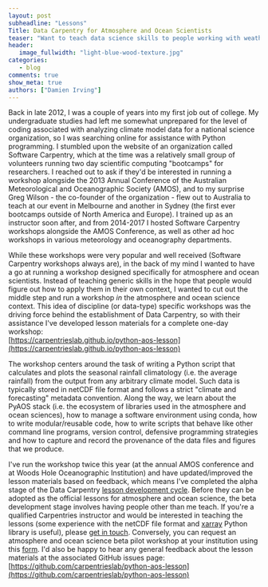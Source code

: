 ```yaml
---
layout: post
subheadline: "Lessons"
Title: Data Carpentry for Atmosphere and Ocean Scientists
teaser: "Want to teach data science skills to people working with weather, climate and ocean data?"
header:
   image_fullwidth: "light-blue-wood-texture.jpg"
categories:
   - blog
comments: true
show_meta: true
authors: ["Damien Irving"]
---
```


Back in late 2012, I was a couple of years into my first job out of college.
My undergraduate studies had left me somewhat unprepared for the level of coding
associated with analyzing climate model data for a national science organization,
so I was searching online for assistance with Python programming.
I stumbled upon the website of an organization called Software Carpentry,
which at the time was a relatively small group of volunteers
running two day scientific computing "bootcamps" for researchers.
I reached out to ask if they'd be interested
in running a workshop alongside the 2013 Annual Conference
of the Australian Meteorological and Oceanographic Society (AMOS),
and to my surprise Greg Wilson - the co-founder of the organization -
flew out to Australia to teach at our event in Melbourne and another in Sydney
(the first ever bootcamps outside of North America and Europe).
I trained up as an instructor soon after,
and from 2014-2017 I hosted Software Carpentry workshops alongside the AMOS Conference,
as well as other ad hoc workshops in various meteorology and oceanography departments.

While these workshops were very popular and well received
(Software Carpentry workshops always are),
in the back of my mind I wanted to have a go at running a workshop
designed specifically for atmosphere and ocean scientists.
Instead of teaching generic skills
in the hope that people would figure out how to apply them in their own context,
I wanted to cut out the middle step and run a workshop
*in* the atmosphere and ocean science context.
This idea of discipline (or data-type) specific workshops
was the driving force behind the establishment of Data Carpentry,
so with their assistance I've developed lesson materials for a complete one-day workshop:  
[https://carpentrieslab.github.io/python-aos-lesson](https://carpentrieslab.github.io/python-aos-lesson)

The workshop centers around the task of writing a Python script
that calculates and plots the seasonal rainfall climatology (i.e. the average rainfall)
from the output from any arbitrary climate model.
Such data is typically stored in netCDF file format
and follows a strict "climate and forecasting" metadata convention.
Along the way, we learn about the PyAOS stack
(i.e. the ecosystem of libraries used in the atmosphere and ocean sciences),
how to manage a software environment using conda,
how to write modular/reusable code,
how to write scripts that behave like other command line programs,
version control,
defensive programming strategies and
how to capture and record the provenance of the data files and figures that we produce. 

I've run the workshop twice this year
(at the annual AMOS conference and at Woods Hole Oceanographic Institution)
and have updated/improved the lesson materials based on feedback,
which means I've completed the alpha stage of the Data Carpentry
[lesson development cycle](https://carpentries.github.io/curriculum-development/the-lesson-life-cycle.html).
Before they can be adopted as the official lessons for atmosphere and ocean science,
the beta development stage involves having people other than me teach.
If you're a qualified Carpentries instructor and would be interested in teaching the lessons
(some experience with the netCDF file format and
[xarray](http://xarray.pydata.org/en/stable/) Python library is useful),
please [get in touch](https://drclimate.wordpress.com/who-is-dr-climate/).
Conversely,
you can request an atmosphere and ocean science beta pilot workshop at your institution
using this [form](https://amy.software-carpentry.org/forms/dc/request/).
I'd also be happy to hear any general feedback about the lesson materials
at the associated GitHub issues page:  
[https://github.com/carpentrieslab/python-aos-lesson](https://github.com/carpentrieslab/python-aos-lesson) 
